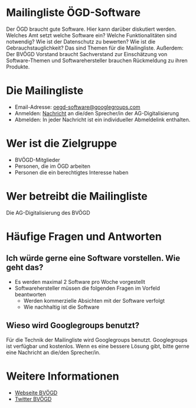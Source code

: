 # Mailingliste ÖGD-Software 
Der ÖGD braucht gute Software. Hier kann darüber diskutiert werden. Welches Amt setzt welche Software ein? Welche Funktionalitäten sind notwendig? Wie ist der Datenschutz zu bewerten? Wie ist die Gebrauchstauglichkeit? Das sind Themen für die Mailingliste. Außerdem: Der BVÖGD Vorstand braucht Sachverstand zur Einschätzung von Software-Themen und Softwarehersteller brauchen Rückmeldung zu ihren Produkte.

# Die Mailingliste
* Email-Adresse: [oegd-software@googlegroups.com](mailto:oegd-software@googlegroups.com)
* Anmelden: [Nachricht](https://groups.google.com/forum/#!contactowner/oegd-software) an die/den Sprecher/in der AG-Digitalisierung 
* Abmelden: In jeder Nachricht ist ein individueller Abmeldelink enthalten.

# Wer ist die Zielgruppe
* BVÖGD-Mitglieder
* Personen, die im ÖGD arbeiten
* Personen die ein berechtigtes Interesse haben

# Wer betreibt die Mailingliste
Die AG-Digitalisierung des BVÖGD

# Häufige Fragen und Antworten

## Ich würde gerne eine Software vorstellen. Wie geht das?
- Es werden maximal 2 Software pro Woche vorgestellt
- Softwarehersteller müssen die folgenden Fragen im Vorfeld beantworten
  - Werden kommerzielle Absichten mit der Software verfolgt
  - Wie nachhaltig ist die Software

## Wieso wird Googlegroups benutzt?
Für die Technik der Mailingliste wird Googlegroups benutzt. Googlegroups ist verfügbar und kostenlos. Wenn es eine bessere Lösung gibt, bitte gerne eine Nachricht an die/den Sprecher/in.


# Weitere Informationen
- [Webseite BVÖGD](https://www.bvoegd.de/)
- [Twitter BVÖGD](https://twitter.com/bvoegd)




